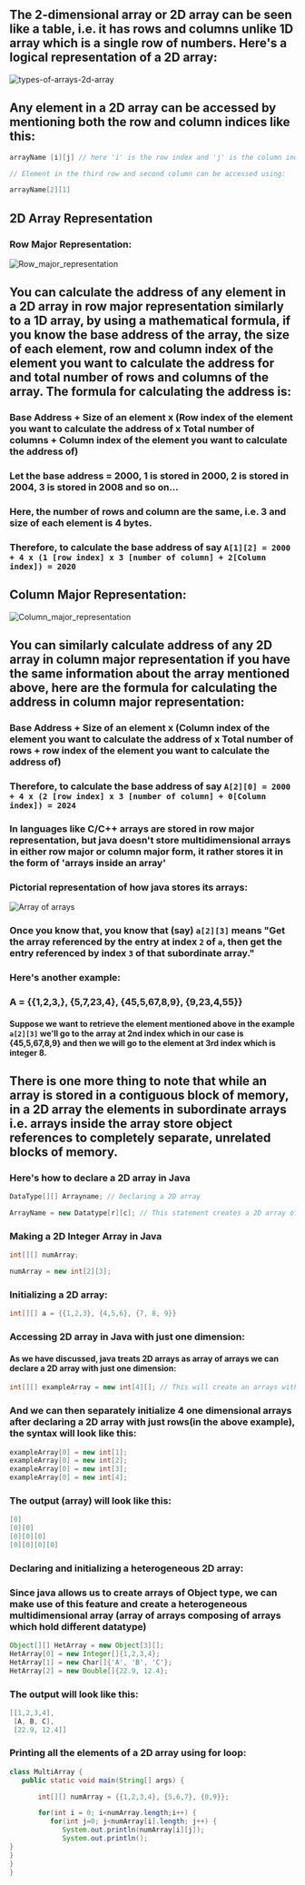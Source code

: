 ## The 2-dimensional array or 2D array can be seen like a table, i.e. it has rows and columns unlike 1D array which is a single row of numbers. Here's a logical representation of a 2D array:



![types-of-arrays-2d-array](https://user-images.githubusercontent.com/124640512/218185804-e6e19189-46e3-4f32-8cff-624312613bbc.png)



## Any element in a 2D array can be accessed by mentioning both the row and column indices like this:

``` java
arrayName [i][j] // here 'i' is the row index and 'j' is the column index

// Element in the third row and second column can be accessed using:

arrayName[2][1]

```

## 2D Array Representation

### Row Major Representation:

![Row_major_representation](https://user-images.githubusercontent.com/124640512/218186201-287fd3f3-b1b6-4276-b31d-c21a2c5c2c07.jpg)

## You can calculate the address of any element in a 2D array in row major representation similarly to a 1D array, by using a mathematical formula, if you know the base address of the array, the size of each element, row and column index of the element you want to calculate the address for and total number of rows and columns of the array. The formula for calculating the address is:

### Base Address + Size of an element x (Row index of the element you want to calculate the address of  x Total number of columns + Column index of the element you want to calculate the address of)

### Let the base address = 2000, 1 is stored in 2000, 2 is stored in 2004, 3 is stored in 2008 and so on...

### Here, the number of rows and column are the same, i.e. 3 and size of each element is 4 bytes.

### Therefore, to calculate the base address of say ``` A[1][2] = 2000 + 4 x (1 [row index] x 3 [number of column] + 2[Column index]) = 2020 ```




## Column Major Representation:

![Column_major_representation](https://user-images.githubusercontent.com/124640512/218186239-7c1da35f-fe9b-42d4-ba54-14d488259d1f.jpg)


## You can similarly calculate address of any 2D array in column major representation if you have the same information about the array mentioned above, here are the formula for calculating the address in column major representation:

### Base Address + Size of an element x (Column index of the element you want to calculate the address of  x Total number of rows + row index of the element you want to calculate the address of)

### Therefore, to calculate the base address of say ``` A[2][0] = 2000 + 4 x (2 [row index] x 3 [number of column] + 0[Column index]) = 2024 ```

### In languages like C/C++ arrays are stored in row major representation, but java doesn't store multidimensional arrays in either row major or column major form, it rather stores it in the form of 'arrays inside an array' 

### Pictorial representation of how java stores its arrays:

![Array of arrays](https://user-images.githubusercontent.com/124640512/218186293-df635465-7d32-4a64-9b6c-dd238896240a.png)

### Once you know that, you know that (say) `a[2][3]` means "Get the array referenced by the entry at index `2` of `a`, then get the entry referenced by index `3` of that subordinate array."

### Here's another example: 

### A = {{1,2,3,}, {5,7,23,4}, {45,5,67,8,9}, {9,23,4,55}}

#### Suppose we want to retrieve the element mentioned above in the example `a[2][3]` we'll go to the array at 2nd index which in our case is {45,5,67,8,9} and then we will go to the element at 3rd index which is integer 8. 

## There is one more thing to note that while an array is stored in a contiguous block of memory, in a 2D array the elements in subordinate arrays i.e. arrays inside the array store object references to completely separate, unrelated blocks of memory. 

### Here's how to declare a 2D array in Java

```java
DataType[][] Arrayname; // Declaring a 2D array

ArrayName = new Datatype[r][c]; // This statement creates a 2D array of the name 'ArrayName' with r rows and c columns

```


### Making a 2D Integer Array in Java

```java
int[][] numArray;

numArray = new int[2][3];

```

### Initializing a 2D array:

``` java
int[][] a = {{1,2,3}, {4,5,6}, {7, 8, 9}}

```

### Accessing 2D array in Java with just one dimension:

#### As we have discussed, java treats 2D arrays as array of arrays we can declare a 2D array with just one dimension:

```java
int[][] exampleArray = new int[4][]; // This will create an arrays with four rows and undefined number of columns
```


### And we can then separately initialize 4 one dimensional arrays after declaring a 2D array with just rows(in the above example), the syntax will look like this:

```java
exampleArray[0] = new int[1];
exampleArray[0] = new int[2];
exampleArray[0] = new int[3];
exampleArray[0] = new int[4];
```

### The output (array) will look like this:

```java
[0]
[0][0]
[0][0][0]
[0][0][0][0]
```

### Declaring and initializing a heterogeneous 2D array:

### Since java allows us to create arrays of Object type, we can make use of this feature and create a heterogeneous multidimensional array (array of arrays composing of arrays which hold different datatype)

```java
Object[][] HetArray = new Object[3][];
HetArray[0] = new Integer[]{1,2,3,4};
HetArray[1] = new Char[]{'A', 'B', 'C'};
HetArray[2] = new Double[]{22.9, 12.4};

```

### The output will look like this:

```java
[[1,2,3,4], 
 [A, B, C], 
 [22.9, 12.4]]
```

### Printing all the elements of a 2D array using for loop:

```java
class MultiArray {
   public static void main(String[] args) {

       int[][] numArray = {{1,2,3,4}, {5,6,7}, {8,9}};

       for(int i = 0; i<numArray.length;i++) {
          for(int j=0; j<numArray[i].length; j++) {
             System.out.println(numArray[i][j]);
             System.out.println();
}
}
}
}
```



